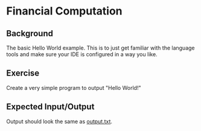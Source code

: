# Financial Computation

## Background

The basic Hello World example. This is to just get familiar with the language tools and make sure your IDE is configured in a way you like.

## Exercise

Create a very simple program to output "Hello World!"

## Expected Input/Output

Output should look the same as [output.txt](output.txt).
